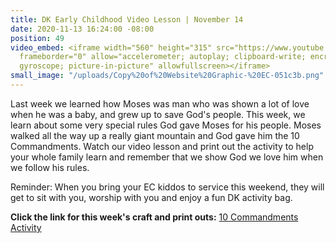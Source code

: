 ```yaml
---
title: DK Early Childhood Video Lesson | November 14
date: 2020-11-13 16:24:00 -08:00
position: 49
video_embed: <iframe width="560" height="315" src="https://www.youtube.com/embed/iXxH8lvdo4Q"
  frameborder="0" allow="accelerometer; autoplay; clipboard-write; encrypted-media;
  gyroscope; picture-in-picture" allowfullscreen></iframe>
small_image: "/uploads/Copy%20of%20Website%20Graphic-%20EC-051c3b.png"
---
```


Last week we learned how Moses was man who was shown a lot of love when he was a baby, and grew up to save God's people. This week, we learn about some very special rules God gave Moses for his people. Moses walked all the way up a really giant mountain and God gave him the 10 Commandments. Watch our video lesson and print out the activity to help your whole family learn and remember that we show God we love him when we follow his rules.

Reminder: When you bring your EC kiddos to service this weekend, they will get to sit with you, worship with you and enjoy a fun DK activity bag.

**Click the link for this week's craft and print outs:**
[10 Commandments Activity](https://drive.google.com/file/d/1uH-GGg1lo-r5fCvlQ6XcxgTco4X3eaAK/view?usp=sharing)
